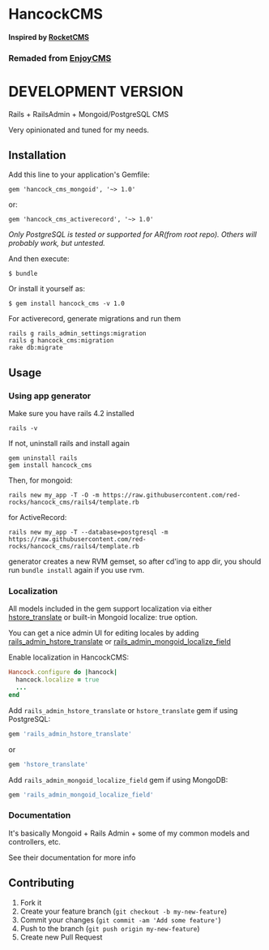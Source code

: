 # HancockCMS

#### Inspired by [RocketCMS](https://github.com/rs-pro/rocket_cms)
### Remaded from [EnjoyCMS](https://github.com/enjoycreative/enjoy_cms)

# DEVELOPMENT VERSION

Rails + RailsAdmin + Mongoid/PostgreSQL CMS

Very opinionated and tuned for my needs.

## Installation

Add this line to your application's Gemfile:

    gem 'hancock_cms_mongoid', '~> 1.0'

or:

    gem 'hancock_cms_activerecord', '~> 1.0'

*Only PostgreSQL is tested or supported for AR(from root repo). Others will probably work, but untested.*

And then execute:

    $ bundle

Or install it yourself as:

    $ gem install hancock_cms -v 1.0

For activerecord, generate migrations and run them

    rails g rails_admin_settings:migration
    rails g hancock_cms:migration
    rake db:migrate

## Usage

### Using app generator

Make sure you have rails 4.2 installed

    rails -v

If not, uninstall rails and install again

    gem uninstall rails
    gem install hancock_cms

Then, for mongoid:

    rails new my_app -T -O -m https://raw.githubusercontent.com/red-rocks/hancock_cms/rails4/template.rb

for ActiveRecord:

    rails new my_app -T --database=postgresql -m https://raw.githubusercontent.com/red-rocks/hancock_cms/rails4/template.rb

generator creates a new RVM gemset, so after cd'ing to app dir, you should run `bundle install` again if you use rvm.

### Localization

All models included in the gem support localization via either [hstore_translate](https://github.com/Leadformance/hstore_translate) or built-in Mongoid localize: true option.

You can get a nice admin UI for editing locales by adding [rails_admin_hstore_translate](https://github.com/glebtv/rails_admin_hstore_translate) or [rails_admin_mongoid_localize_field](https://github.com/sudosu/rails_admin_mongoid_localize_field)

<!-- Wrap your routes with locale scope:
```ruby
scope "(:locale)", locale: /en|ru/ do
  hancock_cms_routes
end
``` -->

Enable localization in HancockCMS:

```ruby
Hancock.configure do |hancock|
  hancock.localize = true
  ...
end
```

Add ```rails_admin_hstore_translate``` or ```hstore_translate``` gem if using PostgreSQL:

```ruby
gem 'rails_admin_hstore_translate'
```

or

```ruby
gem 'hstore_translate'
```

Add ```rails_admin_mongoid_localize_field``` gem if using MongoDB:

```ruby
gem 'rails_admin_mongoid_localize_field'
```

### Documentation

It's basically Mongoid + Rails Admin + some of my common models and controllers, etc.

See their documentation for more info

## Contributing

1. Fork it
2. Create your feature branch (`git checkout -b my-new-feature`)
3. Commit your changes (`git commit -am 'Add some feature'`)
4. Push to the branch (`git push origin my-new-feature`)
5. Create new Pull Request

